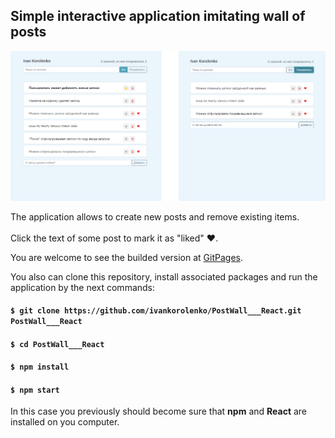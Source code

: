## Simple interactive application imitating wall of posts

<img src="./screenshot.png" />

<br />

The application allows to create new posts and remove existing items. <br /><br />
Click the text of some post to mark it as "liked" &#x2764;&#xfe0f;.

You are welcome to see the builded version at [GitPages](https://ivankorolenko.github.io/PostWall___React/).

You also can clone this repository, install associated packages and run the application by the next commands:

#### `$ git clone https://github.com/ivankorolenko/PostWall___React.git PostWall___React`
#### `$ cd PostWall___React`
#### `$ npm install`
#### `$ npm start`

In this case you previously should become sure that <b>npm</b> and <b>React</b> are installed on you computer.